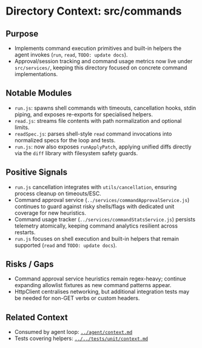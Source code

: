 # Directory Context: src/commands

## Purpose

- Implements command execution primitives and built-in helpers the agent invokes (`run`, `read`, `TODO: update docs`).
- Approval/session tracking and command usage metrics now live under `src/services/`, keeping this directory focused on concrete command implementations.

## Notable Modules

- `run.js`: spawns shell commands with timeouts, cancellation hooks, stdin piping, and exposes re-exports for specialised helpers.
- `read.js`: streams file contents with path normalization and optional limits.
- `readSpec.js`: parses shell-style `read` command invocations into normalized specs for the loop and tests.
- `run.js`: now also exposes `runApplyPatch`, applying unified diffs directly via the `diff` library with filesystem safety guards.

## Positive Signals

- `run.js` cancellation integrates with `utils/cancellation`, ensuring process cleanup on timeouts/ESC.
- Command approval service (`../services/commandApprovalService.js`) continues to guard against risky shells/flags with dedicated unit coverage for new heuristics.
- Command usage tracker (`../services/commandStatsService.js`) persists telemetry atomically, keeping command analytics resilient across restarts.
- `run.js` focuses on shell execution and built-in helpers that remain supported (`read` and `TODO: update docs`).

## Risks / Gaps

- Command approval service heuristics remain regex-heavy; continue expanding allowlist fixtures as new command patterns appear.
- HttpClient centralises networking, but additional integration tests may be needed for non-GET verbs or custom headers.

## Related Context

- Consumed by agent loop: [`../agent/context.md`](../agent/context.md)
- Tests covering helpers: [`../../tests/unit/context.md`](../../tests/unit/context.md)
